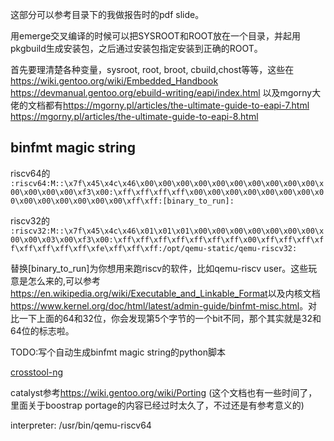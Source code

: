 这部分可以参考目录下的我做报告时的pdf slide。

用emerge交叉编译的时候可以把SYSROOT和ROOT放在一个目录，并起用pkgbuild生成安装包，之后通过安装包指定安装到正确的ROOT。

首先要理清楚各种变量，sysroot, root, broot, cbuild,chost等等，这些在<https://wiki.gentoo.org/wiki/Embedded_Handbook> <https://devmanual.gentoo.org/ebuild-writing/eapi/index.html> 以及mgorny大佬的文档都有<https://mgorny.pl/articles/the-ultimate-guide-to-eapi-7.html> <https://mgorny.pl/articles/the-ultimate-guide-to-eapi-8.html>

## binfmt magic string

riscv64的
`:riscv64:M::\x7f\x45\x4c\x46\x00\x00\x00\x00\x00\x00\x00\x00\x00\x00\x00\x00\x00\x00\xf3\x00:\xff\xff\xff\xff\x00\x00\x00\x00\x00\x00\x00\x00\x00\x00\x00\x00\x00\x00\xff\xff:[binary_to_run]:`

riscv32的
`:riscv32:M::\x7f\x45\x4c\x46\x01\x01\x01\x00\x00\x00\x00\x00\x00\x00\x00\x00\x03\x00\xf3\x00:\xff\xff\xff\xff\xff\xff\xff\x00\xff\xff\xff\xff\xff\xff\xff\xff\xfe\xff\xff\xff:/opt/qemu-static/qemu-riscv32:`

替换\[binary_to_run\]为你想用来跑riscv的软件，比如qemu-riscv user。这些玩意是怎么来的,可以参考<https://en.wikipedia.org/wiki/Executable_and_Linkable_Format>以及内核文档<https://www.kernel.org/doc/html/latest/admin-guide/binfmt-misc.html>。对比一下上面的64和32位，你会发现第5个字节的一个bit不同，那个其实就是32和64位的标志啦。

TODO:写个自动生成binfmt magic string的python脚本


[crosstool-ng](https://crosstool-ng.github.io/)

catalyst参考<https://wiki.gentoo.org/wiki/Porting> (这个文档也有一些时间了，里面关于boostrap portage的内容已经过时太久了，不过还是有参考意义的)

interpreter: /usr/bin/qemu-riscv64
